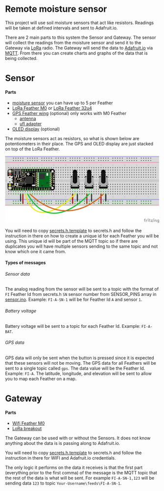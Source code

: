# Remote moisture sensor
This project will use soil moisture sensors that act like resistors. Readings will be taken at defined intervals and sent to Adafruit.io.

There are 2 main parts to this system the Sensor and Gateway. The sensor will collect the readings from the moisture sensor and send it to the Gateway via [LoRa](https://www.lora-alliance.org/) radio. The Gateway will send the data to [Adafruit.io](https://io.adafruit.com/) via [MQTT](http://mqtt.org/). From there you can create charts and graphs of the data that is being collected.

# Sensor
#### Parts
* [moisture sensor](http://www.irrometer.com/sensors.html#wm) you can have up to 5 per Feather
* [LoRa Feather M0](https://www.adafruit.com/product/3179) or [LoRa Feather 32u4](https://www.adafruit.com/product/3078)
* [GPS Feather wing](https://www.adafruit.com/products/3133) (optional) only works with M0 Feather
  * [antenna](https://www.adafruit.com/products/960)
  * [ufl adapter](https://www.adafruit.com/products/851)
* [OLED display](https://www.adafruit.com/products/2900) (optional)

The moisture sensors act as resistors, so what is shown below are potentiometers in their place. The GPS and OLED display are just stacked on top of the LoRa Feather.

![GitHub Logo](sensor/wiringDiagram.png)

You will need to copy [secrets.h.template](sensor/secrets.h.template) to secrets.h and follow the instruction in there on how to create a unique id for each Feather you will be using. This unique id will be part of the MQTT topic so if there are duplicates you will have multiple sensors sending to the same topic and not know which one it came from.

#### Types of messages
###### Sensor data
The analog reading from the sensor will be sent to a topic with the format of `FI` Feather Id from secrets.h `SN` sensor number from SENSOR_PINS array in [sensor.ino](sensor/sensor.ino). Example: `FI-A-SN-1` will be for Feather Id `A` and sensor `1`.
###### Battery voltage
Battery voltage will be sent to a topic for each Feather Id. Example: `FI-A-BAT`.
###### GPS data
GPS data will only be sent when the button is pressed since it is expected that these sensors will not be moving. The GPS data for all Feathers will be sent to a single topic called `gps`. The data value will be the Feather Id. Example: `FI-A`. The latitude, longitude, and elevation will be sent to allow you to map each Feather on a map.

# Gateway
#### Parts
* [Wifi Feather M0](https://www.adafruit.com/products/3010)
* [LoRa breakout](https://www.adafruit.com/products/3072)

The Gateway can be used with or without the Sensors. It does not know anything about the data is is passing along to Adafruit.io.

You will need to copy [secrets.h.template](gateway/secrets.h.template) to secrets.h and follow the instruction in there for WIFI and Adafruit.io credentials.

The only logic it performs on the data it receives is that the first part (everything prior to the first comma) of the message is the MQTT topic that the rest of the data is what will be sent. For example `FI-A-SN-1,123` will be sending data `123` to topic `Your-Username\feeds\FI-A-SN-1`.
